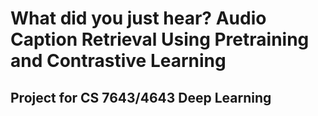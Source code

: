 # What did you just hear? Audio Caption Retrieval Using Pretraining and Contrastive Learning
## Project for CS 7643/4643 Deep Learning

